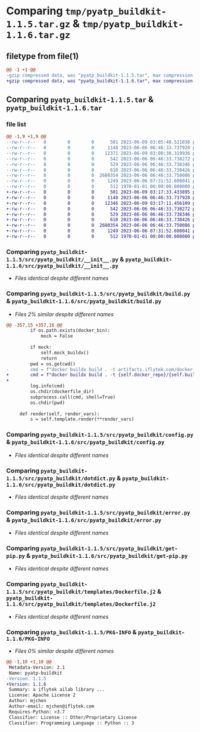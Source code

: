 # Comparing `tmp/pyatp_buildkit-1.1.5.tar.gz` & `tmp/pyatp_buildkit-1.1.6.tar.gz`

## filetype from file(1)

```diff
@@ -1 +1 @@
-gzip compressed data, was "pyatp_buildkit-1.1.5.tar", max compression
+gzip compressed data, was "pyatp_buildkit-1.1.6.tar", max compression
```

## Comparing `pyatp_buildkit-1.1.5.tar` & `pyatp_buildkit-1.1.6.tar`

### file list

```diff
@@ -1,9 +1,9 @@
--rw-r--r--   0        0        0      501 2023-06-09 03:05:48.521038 pyatp_buildkit-1.1.5/pyproject.toml
--rw-r--r--   0        0        0     1148 2023-06-06 06:46:33.737928 pyatp_buildkit-1.1.5/src/pyatp_buildkit/__init__.py
--rw-r--r--   0        0        0    12371 2023-06-09 03:00:38.319936 pyatp_buildkit-1.1.5/src/pyatp_buildkit/build.py
--rw-r--r--   0        0        0      542 2023-06-06 06:46:33.738272 pyatp_buildkit-1.1.5/src/pyatp_buildkit/config.py
--rw-r--r--   0        0        0      529 2023-06-06 06:46:33.738346 pyatp_buildkit-1.1.5/src/pyatp_buildkit/dotdict.py
--rw-r--r--   0        0        0      610 2023-06-06 06:46:33.738426 pyatp_buildkit-1.1.5/src/pyatp_buildkit/error.py
--rw-r--r--   0        0        0  2680354 2023-06-06 06:46:33.750086 pyatp_buildkit-1.1.5/src/pyatp_buildkit/get-pip.py
--rw-r--r--   0        0        0     1249 2023-06-06 07:31:52.608041 pyatp_buildkit-1.1.5/src/pyatp_buildkit/templates/Dockerfile.j2
--rw-r--r--   0        0        0      512 1970-01-01 00:00:00.000000 pyatp_buildkit-1.1.5/PKG-INFO
+-rw-r--r--   0        0        0      501 2023-06-09 03:17:33.433895 pyatp_buildkit-1.1.6/pyproject.toml
+-rw-r--r--   0        0        0     1148 2023-06-06 06:46:33.737928 pyatp_buildkit-1.1.6/src/pyatp_buildkit/__init__.py
+-rw-r--r--   0        0        0    12346 2023-06-09 03:17:11.456109 pyatp_buildkit-1.1.6/src/pyatp_buildkit/build.py
+-rw-r--r--   0        0        0      542 2023-06-06 06:46:33.738272 pyatp_buildkit-1.1.6/src/pyatp_buildkit/config.py
+-rw-r--r--   0        0        0      529 2023-06-06 06:46:33.738346 pyatp_buildkit-1.1.6/src/pyatp_buildkit/dotdict.py
+-rw-r--r--   0        0        0      610 2023-06-06 06:46:33.738426 pyatp_buildkit-1.1.6/src/pyatp_buildkit/error.py
+-rw-r--r--   0        0        0  2680354 2023-06-06 06:46:33.750086 pyatp_buildkit-1.1.6/src/pyatp_buildkit/get-pip.py
+-rw-r--r--   0        0        0     1249 2023-06-06 07:31:52.608041 pyatp_buildkit-1.1.6/src/pyatp_buildkit/templates/Dockerfile.j2
+-rw-r--r--   0        0        0      512 1970-01-01 00:00:00.000000 pyatp_buildkit-1.1.6/PKG-INFO
```

### Comparing `pyatp_buildkit-1.1.5/src/pyatp_buildkit/__init__.py` & `pyatp_buildkit-1.1.6/src/pyatp_buildkit/__init__.py`

 * *Files identical despite different names*

### Comparing `pyatp_buildkit-1.1.5/src/pyatp_buildkit/build.py` & `pyatp_buildkit-1.1.6/src/pyatp_buildkit/build.py`

 * *Files 2% similar despite different names*

```diff
@@ -357,15 +357,16 @@
         if os.path.exists(docker_bin):
             mock = False
 
         if mock:
             self.mock_buildx()
             return
         pwd = os.getcwd()
-        cmd = f"docker buildx build . -t artifacts.iflytek.com/docker-private/atp/train/{self.inference_task}:{self.tag} --push"
+        cmd = f"docker buildx build . -t {self.docker_repo}/{self.build_name}:{self.image_tag} --push"
+
         log.info(cmd)
         os.chdir(dockerfile_dir)
         subprocess.call(cmd, shell=True)
         os.chdir(pwd)
 
     def render(self, render_vars):
         s = self.template.render(**render_vars)
```

### Comparing `pyatp_buildkit-1.1.5/src/pyatp_buildkit/config.py` & `pyatp_buildkit-1.1.6/src/pyatp_buildkit/config.py`

 * *Files identical despite different names*

### Comparing `pyatp_buildkit-1.1.5/src/pyatp_buildkit/dotdict.py` & `pyatp_buildkit-1.1.6/src/pyatp_buildkit/dotdict.py`

 * *Files identical despite different names*

### Comparing `pyatp_buildkit-1.1.5/src/pyatp_buildkit/error.py` & `pyatp_buildkit-1.1.6/src/pyatp_buildkit/error.py`

 * *Files identical despite different names*

### Comparing `pyatp_buildkit-1.1.5/src/pyatp_buildkit/get-pip.py` & `pyatp_buildkit-1.1.6/src/pyatp_buildkit/get-pip.py`

 * *Files identical despite different names*

### Comparing `pyatp_buildkit-1.1.5/src/pyatp_buildkit/templates/Dockerfile.j2` & `pyatp_buildkit-1.1.6/src/pyatp_buildkit/templates/Dockerfile.j2`

 * *Files identical despite different names*

### Comparing `pyatp_buildkit-1.1.5/PKG-INFO` & `pyatp_buildkit-1.1.6/PKG-INFO`

 * *Files 0% similar despite different names*

```diff
@@ -1,10 +1,10 @@
 Metadata-Version: 2.1
 Name: pyatp-buildkit
-Version: 1.1.5
+Version: 1.1.6
 Summary: a iflytek ailab library ...
 License: Apache License 2
 Author: mjchen
 Author-email: mjchen@iflytek.com
 Requires-Python: >3.7
 Classifier: License :: Other/Proprietary License
 Classifier: Programming Language :: Python :: 3
```

